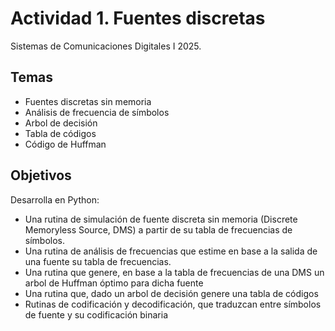 # Actividad 1. Fuentes discretas
Sistemas de Comunicaciones Digitales I 2025.
## Temas
- Fuentes discretas sin memoria
- Análisis de frecuencia de símbolos
- Arbol de decisión
- Tabla de códigos
- Código de Huffman
## Objetivos
Desarrolla en Python:
- Una rutina de simulación de fuente discreta sin memoria (Discrete Memoryless Source,
DMS) a partir de su tabla de frecuencias de símbolos.
- Una rutina de análisis de frecuencias que estime en base a la salida de una fuente su
tabla de frecuencias.
- Una rutina que genere, en base a la tabla de frecuencias de una DMS un arbol de
Huffman óptimo para dicha fuente
- Una rutina que, dado un arbol de decisión genere una tabla de códigos
- Rutinas de codificación y decodificación, que traduzcan entre símbolos de fuente y su
codificación binaria
